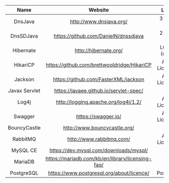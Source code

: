 |      Name     |                      Website                     |       Licence       |
|:-------------:|:------------------------------------------------:|:-------------------:|
|    DnsJava    |              http://www.dnsjava.org/             |     3-Clause BSD    |
|   DnsSDJava   |       https://github.com/DanielN/dnssdjava       |     2-Clause BSD    |
|   Hibernate   |               http://hibernate.org/              | LGPL 2.1 (or later) |
|    HikariCP   |    https://github.com/brettwooldridge/HikariCP   |  Apache License 2.0 |
|    Jackson    |       https://github.com/FasterXML/jackson       |  Apache License 2.0 |
| Javax Servlet |      https://javaee.github.io/servlet-spec/      |         CDDL        |
|     Log4j     |       http://logging.apache.org/log4j/1.2/       |  Apache License 2.0 |
|    Swagger    |                https://swagger.io/               |  Apache License 2.0 |
|  BouncyCastle |           http://www.bouncycastle.org/           |         MIT         |
|    RabbitMQ   |             http://www.rabbitmq.com/             |  Apache License 2.0 |
|    MySQL CE   |      https://dev.mysql.com/downloads/mysql/      |        GPL 2        |
|    MariaDB    | https://mariadb.com/kb/en/library/licensing-faq/ |        GPL 2        |
|  PostgreSQL   |     https://www.postgresql.org/about/licence/    |      PostgreSQL     |
